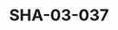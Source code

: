 ---
pid: SHA-03-037
title: SHA-03-037
language: 'en '
collection: Sharhabil Ahmed
original_label: 
rights: Sharhabil Ahmed
location_of_original: Sharhabil Ahmed
photographer_or_studio: Studio KGS
scanned_from: photograph 13 by 18
_date: 1971-1972
location: Khartoum, Mughrun garden
description: group of men and women new years eve party
additional_notes: 
permission_display: 'yes'
on_server: 'no'
on_website: 'no'
permalink: "/archive/en/sha-03-037.html"
layout: photo-page
---